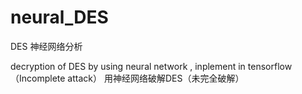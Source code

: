 # neural_DES
DES 神经网络分析

decryption of DES by using neural network , inplement in tensorflow（Incomplete attack）
用神经网络破解DES（未完全破解）

